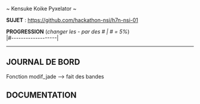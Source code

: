 ~ Kensuke Koike Pyxelator ~

**SUJET** : https://github.com/hackathon-nsi/h7n-nsi-01

**PROGRESSION** (*changer les - par des # | # = 5%*)<br />
|#-------------------|

<hr />
<!-- ne pas effacer les lignes ci-dessus et mettre à jour la progression régulièrement -->

## JOURNAL DE BORD
Fonction modif_jade --> fait des bandes

## DOCUMENTATION
